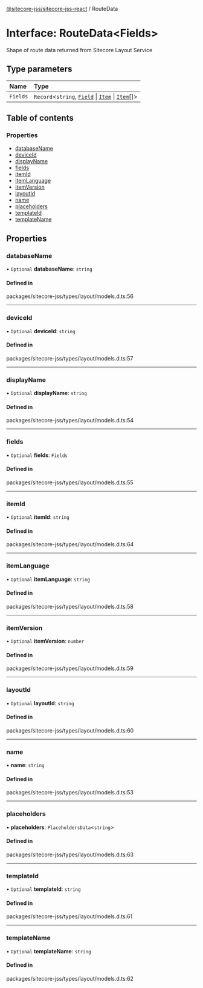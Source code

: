 [@sitecore-jss/sitecore-jss-react](../README.md) / RouteData

# Interface: RouteData\<Fields\>

Shape of route data returned from Sitecore Layout Service

## Type parameters

| Name | Type |
| :------ | :------ |
| `Fields` | `Record`\<`string`, [`Field`](Field.md) \| [`Item`](Item.md) \| [`Item`](Item.md)[]\> |

## Table of contents

### Properties

- [databaseName](RouteData.md#databasename)
- [deviceId](RouteData.md#deviceid)
- [displayName](RouteData.md#displayname)
- [fields](RouteData.md#fields)
- [itemId](RouteData.md#itemid)
- [itemLanguage](RouteData.md#itemlanguage)
- [itemVersion](RouteData.md#itemversion)
- [layoutId](RouteData.md#layoutid)
- [name](RouteData.md#name)
- [placeholders](RouteData.md#placeholders)
- [templateId](RouteData.md#templateid)
- [templateName](RouteData.md#templatename)

## Properties

### databaseName

• `Optional` **databaseName**: `string`

#### Defined in

packages/sitecore-jss/types/layout/models.d.ts:56

___

### deviceId

• `Optional` **deviceId**: `string`

#### Defined in

packages/sitecore-jss/types/layout/models.d.ts:57

___

### displayName

• `Optional` **displayName**: `string`

#### Defined in

packages/sitecore-jss/types/layout/models.d.ts:54

___

### fields

• `Optional` **fields**: `Fields`

#### Defined in

packages/sitecore-jss/types/layout/models.d.ts:55

___

### itemId

• `Optional` **itemId**: `string`

#### Defined in

packages/sitecore-jss/types/layout/models.d.ts:64

___

### itemLanguage

• `Optional` **itemLanguage**: `string`

#### Defined in

packages/sitecore-jss/types/layout/models.d.ts:58

___

### itemVersion

• `Optional` **itemVersion**: `number`

#### Defined in

packages/sitecore-jss/types/layout/models.d.ts:59

___

### layoutId

• `Optional` **layoutId**: `string`

#### Defined in

packages/sitecore-jss/types/layout/models.d.ts:60

___

### name

• **name**: `string`

#### Defined in

packages/sitecore-jss/types/layout/models.d.ts:53

___

### placeholders

• **placeholders**: `PlaceholdersData`\<`string`\>

#### Defined in

packages/sitecore-jss/types/layout/models.d.ts:63

___

### templateId

• `Optional` **templateId**: `string`

#### Defined in

packages/sitecore-jss/types/layout/models.d.ts:61

___

### templateName

• `Optional` **templateName**: `string`

#### Defined in

packages/sitecore-jss/types/layout/models.d.ts:62

